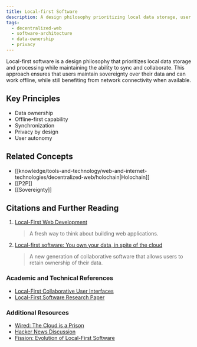 ```yaml
---
title: Local-first Software
description: A design philosophy prioritizing local data storage, user sovereignty, and offline capabilities
tags:
  - decentralized-web
  - software-architecture
  - data-ownership
  - privacy
---
```


Local-first software is a design philosophy that prioritizes local data storage and processing while maintaining the ability to sync and collaborate. This approach ensures that users maintain sovereignty over their data and can work offline, while still benefiting from network connectivity when available.

## Key Principles

- Data ownership
- Offline-first capability
- Synchronization
- Privacy by design
- User autonomy

## Related Concepts

- [[knowledge/tools-and-technology/web-and-internet-technologies/decentralized-web/holochain|Holochain]]
- [[P2P]]
- [[Sovereignty]]

## Citations and Further Reading

1. [Local-First Web Development](https://localfirstweb.dev)
   > A fresh way to think about building web applications.

2. [Local-first software: You own your data, in spite of the cloud](https://www.inkandswitch.com/local-first/)
   > A new generation of collaborative software that allows users to retain ownership of their data.

### Academic and Technical References

- [Local-First Collaborative User Interfaces](https://www.inkandswitch.com/local-first/)
- [Local-First Software Research Paper](https://martin.kleppmann.com/papers/local-first.pdf)

### Additional Resources

- [Wired: The Cloud is a Prison](https://www.wired.com/story/the-cloud-is-a-prison-can-the-local-first-software-movement-set-us-free/)
- [Hacker News Discussion](https://news.ycombinator.com/item?id=19804478)
- [Fission: Evolution of Local-First Software](https://fission.codes/blog/the-evolution-of-local-first-software-empowering-users-in-a-connected-world/)
